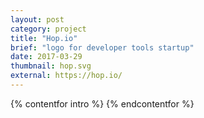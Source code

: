 ```yaml
---
layout: post
category: project
title: "Hop.io"
brief: "logo for developer tools startup"
date: 2017-03-29
thumbnail: hop.svg
external: https://hop.io/
---
```


{% contentfor intro %}
{% endcontentfor %}
